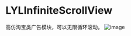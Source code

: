 # LYLInfiniteScrollView
高仿淘宝类广告模块，可以无限循环滚动。
![image](https://github.com/liyunlong1123/LYLInfiniteScrollView/raw/master/Untitled.gif)
